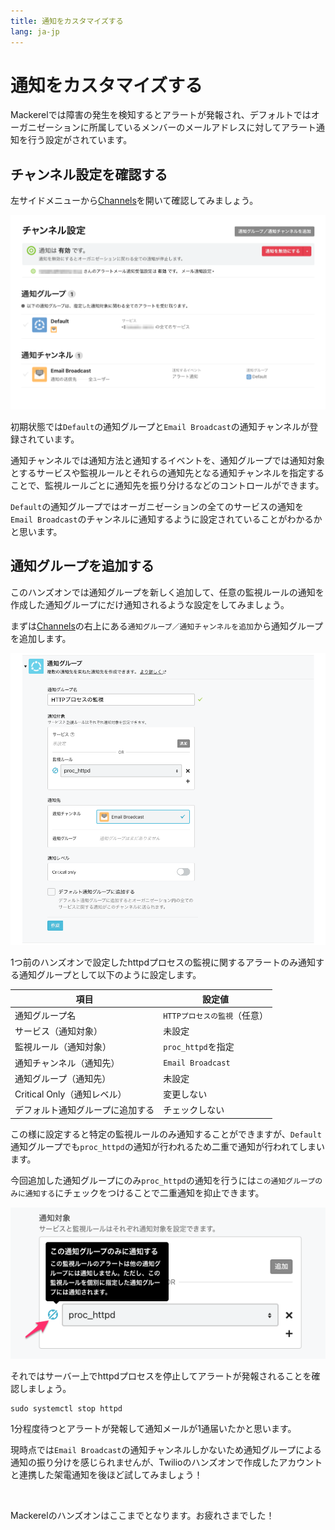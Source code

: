 ```yaml
---
title: 通知をカスタマイズする
lang: ja-jp
---
```


# 通知をカスタマイズする

Mackerelでは障害の発生を検知するとアラートが発報され、デフォルトではオーガニゼーションに所属しているメンバーのメールアドレスに対してアラート通知を行う設定がされています。

## チャンネル設定を確認する

左サイドメニューから[Channels](https://mackerel.io/my/channels)を開いて確認してみましょう。

![](./channels.png)

初期状態では`Default`の通知グループと`Email Broadcast`の通知チャンネルが登録されています。

通知チャンネルでは通知方法と通知するイベントを、通知グループでは通知対象とするサービスや監視ルールとそれらの通知先となる通知チャンネルを指定することで、監視ルールごとに通知先を振り分けるなどのコントロールができます。

`Default`の通知グループではオーガニゼーションの全てのサービスの通知を`Email Broadcast`のチャンネルに通知するように設定されていることがわかるかと思います。

## 通知グループを追加する

このハンズオンでは通知グループを新しく追加して、任意の監視ルールの通知を作成した通知グループにだけ通知されるような設定をしてみましょう。

まずは[Channels](https://mackerel.io/my/channels)の右上にある`通知グループ／通知チャンネルを追加`から通知グループを追加します。

![](./notification_group.png)

1つ前のハンズオンで設定したhttpdプロセスの監視に関するアラートのみ通知する通知グループとして以下のように設定します。

| 項目 | 設定値 |
| --- | ---- |
| 通知グループ名 | `HTTPプロセスの監視`（任意） |
| サービス（通知対象） | 未設定 |
| 監視ルール（通知対象） | `proc_httpd`を指定 |
| 通知チャンネル（通知先） | `Email Broadcast` |
| 通知グループ（通知先） | 未設定 |
| Critical Only（通知レベル） | 変更しない |
| デフォルト通知グループに追加する | チェックしない |

この様に設定すると特定の監視ルールのみ通知することができますが、`Default`通知グループでも`proc_httpd`の通知が行われるため二重で通知が行われてしまいます。

今回追加した通知グループにのみ`proc_httpd`の通知を行うには`この通知グループのみに通知する`にチェックをつけることで二重通知を抑止できます。

![](./notification_target.png)

それではサーバー上でhttpdプロセスを停止してアラートが発報されることを確認しましょう。

```shell
sudo systemctl stop httpd
```

1分程度待つとアラートが発報して通知メールが1通届いたかと思います。

現時点では`Email Broadcast`の通知チャンネルしかないため通知グループによる通知の振り分けを感じられませんが、Twilioのハンズオンで作成したアカウントと連携した架電通知を後ほど試してみましょう！

<br>

Mackerelのハンズオンはここまでとなります。お疲れさまでした！